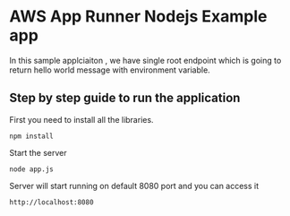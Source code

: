 # AWS App Runner Nodejs Example app

In this sample applciaiton , we have single root endpoint which is going to return hello world message with environment variable. 

## Step by step guide to run the application

First you need to install all the libraries.

```npm install```

Start the server

```node app.js```

Server will start running on default 8080 port and you can access it

```http://localhost:8080```

     